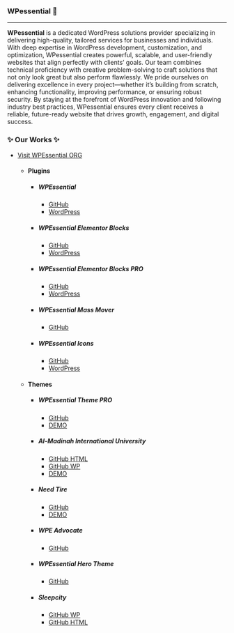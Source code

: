 ### WPessential 👋
---
**WPessential** is a dedicated WordPress solutions provider specializing in delivering high-quality, tailored services for businesses and individuals. With deep expertise in WordPress development, customization, and optimization, WPessential creates powerful, scalable, and user-friendly websites that align perfectly with clients’ goals. Our team combines technical proficiency with creative problem-solving to craft solutions that not only look great but also perform flawlessly. We pride ourselves on delivering excellence in every project—whether it’s building from scratch, enhancing functionality, improving performance, or ensuring robust security. By staying at the forefront of WordPress innovation and following industry best practices, WPessential ensures every client receives a reliable, future-ready website that drives growth, engagement, and digital success.



### ✨ Our Works ✨
- [Visit WPEssential ORG](https://wpessential.org)
  - #### Plugins
    - ##### WPEssential
      - [GitHub](https://github.com/6SigmaMatrix/wpessential)
      - [WordPress](https://wordpress.org/plugins/wpessential/)
    - ##### WPEssential Elementor Blocks
      - [GitHub](https://github.com/6SigmaMatrix/wpessential-elementor-blocks)
      - [WordPress](https://wordpress.org/plugins/wpessential-elementor-blocks)
    - ##### WPEssential Elementor Blocks PRO
      - [GitHub](https://github.com/6SigmaMatrix/wpessential-elementor-blocks-pro)
      - [WordPress]()
    - ##### WPEssential Mass Mover
      - [GitHub](https://github.com/6SigmaMatrix/wpessential-mass-mover)
    - ##### WPEssential Icons
      - [GitHub](https://github.com/6SigmaMatrix/wpessential-icons)
      - [WordPress](https://wordpress.org/plugins/wpessential-icons/)
  - #### Themes
    - ##### WPEssential Theme PRO 
      - [GitHub](https://github.com/6SigmaMatrix/wpessential-theme-pro)
      - [DEMO](https://wpessential.org)
    - ##### Al-Madinah International University
      - [GitHub HTML](https://github.com/6SigmaMatrix/mediu-html)
      - [GitHub WP](https://github.com/6SigmaMatrix/wpessential-mediu)
      - [DEMO](https://www.mediu.edu.my/)
    - ##### Need Tire
      - [GitHub](https://github.com/6SigmaMatrix/wpessential-woo-tires)
      - [DEMO](https://needtire.com/)
    - ##### WPE Advocate
      - [GitHub](https://github.com/6SigmaMatrix/wpe-advocatus)
    - ##### WPEssential Hero Theme
      - [GitHub](https://github.com/6SigmaMatrix/wpessential-hero-theme)
    - ##### Sleepcity
      - [GitHub WP](https://github.com/6SigmaMatrix/sleeepsity)
      - [GitHub HTML](https://github.com/6SigmaMatrix/sleepsity-html)

<!--
**wpessential/wpessential** is a ✨ _special_ ✨ repository because its `README.md` (this file) appears on your GitHub profile.

Here are some ideas to get you started:

- 🔭 I’m currently working on ...
- 🌱 I’m currently learning ...
- 👯 I’m looking to collaborate on ...
- 🤔 I’m looking for help with ...
- 💬 Ask me about ...
- 📫 How to reach me: ...
- 😄 Pronouns: ...
- ⚡ Fun fact: ...
-->
